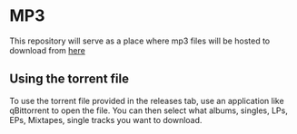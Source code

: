 # MP3

This repository will serve as a place where mp3 files will be hosted to download from [here](https://music.yetiuard.wtf/)

## Using the torrent file

To use the torrent file provided in the releases tab, use an application like qBittorrent to open the file. You can then select what albums, singles, LPs, EPs, Mixtapes, single tracks you want to download.
